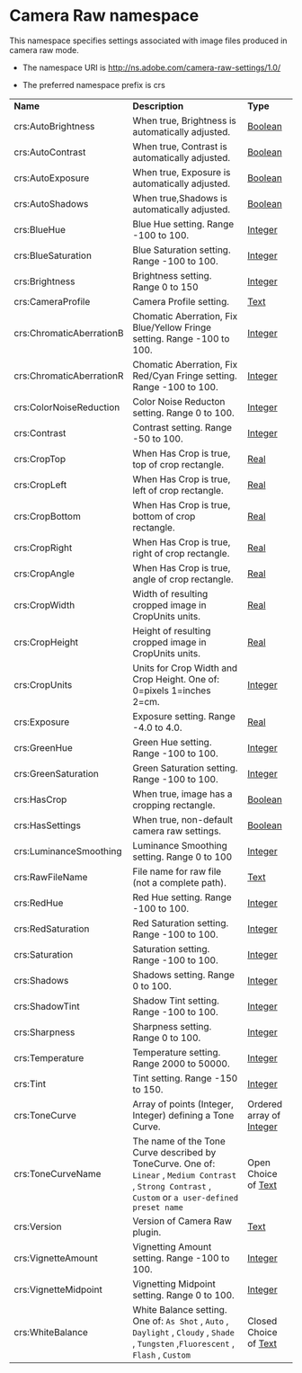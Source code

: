 # Camera Raw namespace

This namespace specifies settings associated with image files produced in camera raw mode.

- The namespace URI is http://ns.adobe.com/camera-raw-settings/1.0/

- The preferred namespace prefix is crs

|    |           |    |
|----|-----------|----|
|**Name**|**Description**|**Type**|
|crs:AutoBrightness|When true, Brightness is automatically adjusted.  |[Boolean](./XMPDataTypes/CoreProperties.md#boolean)|
|crs:AutoContrast|When true, Contrast is automatically adjusted.  |[Boolean](./XMPDataTypes/CoreProperties.md#boolean)|
|crs:AutoExposure|When true, Exposure is automatically adjusted.  |[Boolean](./XMPDataTypes/CoreProperties.md#boolean)|
|crs:AutoShadows|When true,Shadows is automatically adjusted.  |[Boolean](./XMPDataTypes/CoreProperties.md#boolean)|
|crs:BlueHue|Blue Hue setting. Range -100 to 100.  |[Integer](./XMPDataTypes/CoreProperties.md#integer)|
|crs:BlueSaturation|Blue Saturation setting. Range -100 to 100.  |[Integer](./XMPDataTypes/CoreProperties.md#integer)|
|crs:Brightness|Brightness setting. Range 0 to 150  |[Integer](./XMPDataTypes/CoreProperties.md#integer)|
|crs:CameraProfile|Camera Profile setting.  |[Text](./XMPDataTypes/CoreProperties.md#text)|
|crs:ChromaticAberrationB|Chomatic Aberration, Fix Blue/Yellow Fringe setting. Range -100 to 100.  |[Integer](./XMPDataTypes/CoreProperties.md#integer)|
|crs:ChromaticAberrationR|Chomatic Aberration, Fix Red/Cyan Fringe setting. Range -100 to 100.  |[Integer](./XMPDataTypes/CoreProperties.md#integer)|
|crs:ColorNoiseReduction|Color Noise Reducton setting. Range 0 to 100.  |[Integer](./XMPDataTypes/CoreProperties.md#integer)|
|crs:Contrast|Contrast setting. Range -50 to 100.  |[Integer](./XMPDataTypes/CoreProperties.md#integer)|
|crs:CropTop|When Has Crop is true, top of crop rectangle.  |[Real](./XMPDataTypes/CoreProperties.md#real)|
|crs:CropLeft|When Has Crop is true, left of crop rectangle.  |[Real](./XMPDataTypes/CoreProperties.md#real)|
|crs:CropBottom|When Has Crop is true, bottom of crop rectangle.  |[Real](./XMPDataTypes/CoreProperties.md#real)|
|crs:CropRight|When Has Crop is true, right of crop rectangle.  |[Real](./XMPDataTypes/CoreProperties.md#real)|
|crs:CropAngle|When Has Crop is true, angle of crop rectangle.  |[Real](./XMPDataTypes/CoreProperties.md#real)|
|crs:CropWidth|Width of resulting cropped image in CropUnits units.  |[Real](./XMPDataTypes/CoreProperties.md#real)|
|crs:CropHeight|Height of resulting cropped image in CropUnits units.  |[Real](./XMPDataTypes/CoreProperties.md#real)|
|crs:CropUnits|Units for Crop Width and Crop Height. One of: 0=pixels 1=inches 2=cm.  |[Integer](./XMPDataTypes/CoreProperties.md#integer)|
|crs:Exposure|Exposure setting. Range -4.0 to 4.0.  |[Real](./XMPDataTypes/CoreProperties.md#real)|
|crs:GreenHue|Green Hue setting. Range -100 to 100.  |[Integer](./XMPDataTypes/CoreProperties.md#integer)|
|crs:GreenSaturation|Green Saturation setting. Range -100 to 100.  |[Integer](./XMPDataTypes/CoreProperties.md#integer)|
|crs:HasCrop|When true, image has a cropping rectangle.  |[Boolean](./XMPDataTypes/CoreProperties.md#boolean)|
|crs:HasSettings|When true, non-default camera raw settings.  |[Boolean](./XMPDataTypes/CoreProperties.md#boolean)|
|crs:LuminanceSmoothing|Luminance Smoothing setting. Range 0 to 100  |[Integer](./XMPDataTypes/CoreProperties.md#integer)|
|crs:RawFileName|File name for raw file (not a complete path).  |[Text](./XMPDataTypes/CoreProperties.md#text)|
|crs:RedHue|Red Hue setting. Range -100 to 100.  |[Integer](./XMPDataTypes/CoreProperties.md#integer)|
|crs:RedSaturation|Red Saturation setting. Range -100 to 100.  |[Integer](./XMPDataTypes/CoreProperties.md#integer)|
|crs:Saturation|Saturation setting. Range -100 to 100.  |[Integer](./XMPDataTypes/CoreProperties.md#integer)|
|crs:Shadows|Shadows setting. Range 0 to 100.  |[Integer](./XMPDataTypes/CoreProperties.md#integer)|
|crs:ShadowTint|Shadow Tint setting. Range -100 to 100.  |[Integer](./XMPDataTypes/CoreProperties.md#integer)|
|crs:Sharpness|Sharpness setting. Range 0 to 100.  |[Integer](./XMPDataTypes/CoreProperties.md#integer)|
|crs:Temperature|Temperature setting. Range 2000 to 50000.  |[Integer](./XMPDataTypes/CoreProperties.md#integer)|
|crs:Tint|Tint setting. Range -150 to 150.  |[Integer](./XMPDataTypes/CoreProperties.md#integer)|
|crs:ToneCurve|Array of points (Integer, Integer) defining a Tone Curve.  |Ordered array of [Integer](./XMPDataTypes/CoreProperties.md#integer)|
|crs:ToneCurveName|The name of the Tone Curve described by ToneCurve. One of: `Linear` , `Medium Contrast` , `Strong Contrast` , `Custom` or `a user-defined preset name` |Open Choice of [Text](./XMPDataTypes/CoreProperties.md#text)|
|crs:Version|Version of Camera Raw plugin.  |[Text](./XMPDataTypes/CoreProperties.md#text)|
|crs:VignetteAmount|Vignetting Amount setting. Range -100 to 100.  |[Integer](./XMPDataTypes/CoreProperties.md#integer)|
|crs:VignetteMidpoint|Vignetting Midpoint setting. Range 0 to 100.  |[Integer](./XMPDataTypes/CoreProperties.md#integer)|
|crs:WhiteBalance|White Balance setting. One of: `As Shot` , `Auto` , `Daylight` , `Cloudy` , `Shade` , `Tungsten` ,`Fluorescent` , `Flash` , `Custom` |Closed Choice of [Text](./XMPDataTypes/CoreProperties.md#text)|
